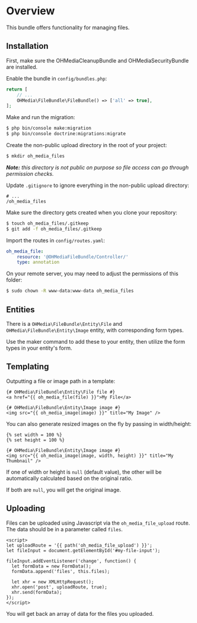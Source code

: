 # Overview

This bundle offers functionality for managing files.

## Installation

First, make sure the OHMediaCleanupBundle and OHMediaSecurityBundle are installed.

Enable the bundle in `config/bundles.php`:

```php
return [
    // ...
    OHMedia\FileBundle\FileBundle() => ['all' => true],
];
```

Make and run the migration:

```bash
$ php bin/console make:migration
$ php bin/console doctrine:migrations:migrate
```

Create the non-public upload directory in the root of your project:

```bash
$ mkdir oh_media_files
```

_**Note:** this directory is not public on purpose so file access can go through
permission checks._

Update `.gitignore` to ignore everything in the non-public upload directory:

```
# ...
/oh_media_files
```

Make sure the directory gets created when you clone your repository:

```bash
$ touch oh_media_files/.gitkeep
$ git add -f oh_media_files/.gitkeep
```

Import the routes in `config/routes.yaml`:

```yaml
oh_media_file:
    resource: '@OHMediaFileBundle/Controller/'
    type: annotation
```

On your remote server, you may need to adjust the permissions of this folder:

```bash
$ sudo chown -R www-data:www-data oh_media_files
```

## Entities

There is a `OHMedia\FileBundle\Entity\File`
and `OHMedia\FileBundle\Entity\Image` entity,
with corresponding form types.

Use the maker command to add these to your entity,
then utilize the form types in your entity's form.

## Templating

Outputting a file or image path in a template:

```twig
{# OHMedia\FileBundle\Entity\File file #}
<a href="{{ oh_media_file(file) }}">My File</a>

{# OHMedia\FileBundle\Entity\Image image #}
<img src="{{ oh_media_image(image) }}" title="My Image" />
```

You can also generate resized images on the fly by passing in width/height:

```twig
{% set width = 100 %}
{% set height = 100 %}

{# OHMedia\FileBundle\Entity\Image image #}
<img src="{{ oh_media_image(image, width, height) }}" title="My Thumbnail" />
```

If one of width or height is `null` (default value),
the other will be automatically calculated based on the original ratio.

If both are `null`, you will get the original image.

## Uploading

Files can be uploaded using Javascript via the `oh_media_file_upload` route. The
data should be in a parameter called `files`.

```twig
<script>
let uploadRoute = '{{ path('oh_media_file_upload') }}';
let fileInput = document.getElementById('#my-file-input');

fileInput.addEventListener('change', function() {
  let formData = new FormData();
  formData.append('files', this.files);
  
  let xhr = new XMLHttpRequest();
  xhr.open('post', uploadRoute, true);
  xhr.send(formData);
});
</script>
```

You will get back an array of data for the files you uploaded.
